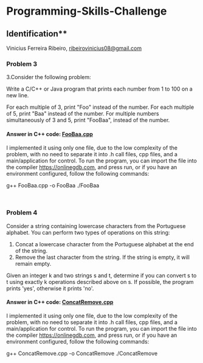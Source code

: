 # Programming-Skills-Challenge

## Identification**

Vinicius Ferreira Ribeiro, <ribeirovinicius08@gmail.com>

### **Problem 3**

3.Consider the following problem:

Write a C/C++ or Java program that prints each number from 1 to 100 on a new line.

For each multiple of 3, print "Foo" instead of the number.
For each multiple of 5, print "Baa" instead of the number.
For multiple numbers simultaneously of 3 and 5, print "FooBaa", instead of the number.

#### **Answer in C++ code: [FooBaa.cpp](FooBaa.cpp)**

I implemented it using only one file, due to the low complexity of the problem, with no need to separate it into .h call files, cpp files, and a main/application for control.
To run the program, you can import the file into the compiler https://onlinegdb.com, and press run, or if you have an environment configured, follow the following commands:

g++ FooBaa.cpp -o FooBaa
./FooBaa

&nbsp;

### **Problem 4**

Consider a string containing lowercase characters from the Portuguese alphabet. You can perform two types of operations on this string:
1. Concat a lowercase character from the Portuguese alphabet at the end of the string.
2. Remove the last character from the string. If the string is empty, it will remain empty.

Given an integer k and two strings s and t, determine if you can convert s to t using exactly k operations described above on s. If possible, the program prints 'yes', otherwise it prints 'no'.

#### **Answer in C++ code: [ConcatRemove.cpp](ConcatRemove.cpp)**

I implemented it using only one file, due to the low complexity of the problem, with no need to separate it into .h call files, cpp files, and a main/application for control.
To run the program, you can import the file into the compiler https://onlinegdb.com, and press run, or if you have an environment configured, follow the following commands:

g++ ConcatRemove.cpp -o ConcatRemove
./ConcatRemove

